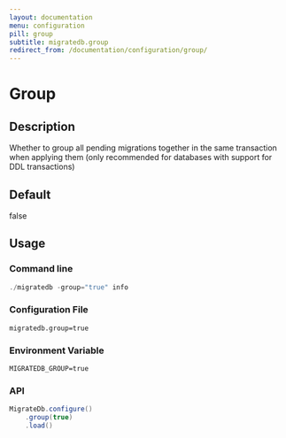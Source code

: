 ```yaml
---
layout: documentation
menu: configuration
pill: group
subtitle: migratedb.group
redirect_from: /documentation/configuration/group/
---
```


# Group

## Description

Whether to group all pending migrations together in the same transaction when applying them (only recommended for
databases with support for DDL transactions)

## Default

false

## Usage

### Command line

```powershell
./migratedb -group="true" info
```

### Configuration File

```properties
migratedb.group=true
```

### Environment Variable

```properties
MIGRATEDB_GROUP=true
```

### API

```java
MigrateDb.configure()
    .group(true)
    .load()
```

